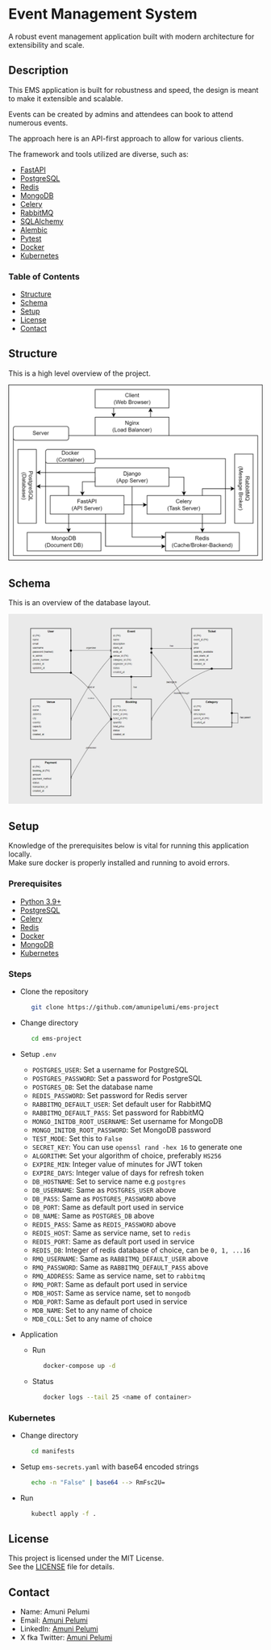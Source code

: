 # **Event Management System**
A robust event management application built with modern architecture for extensibility and scale.

## **Description**
This EMS application is built for robustness and speed, the design is meant to make it extensible and scalable.  

Events can be created by admins and attendees can book to attend numerous events.  

The approach here is an API-first approach to allow for various clients.  

The framework and tools utilized are diverse, such as:
- [FastAPI](https://fastapi.tiangolo.com/)
- [PostgreSQL](https://www.postgresql.org/download/)
- [Redis](https://redis.io/docs/latest/operate/oss_and_stack/install/install-redis/)
- [MongoDB](https://www.mongodb.com/try/download/community)
- [Celery](https://docs.celeryq.dev/en/main/getting-started/introduction.html)
- [RabbitMQ](https://www.rabbitmq.com/tutorials)
- [SQLAlchemy](https://docs.sqlalchemy.org/en/20/)
- [Alembic](https://alembic.sqlalchemy.org/en/latest/)
- [Pytest](https://docs.pytest.org/en/stable/getting-started.html)
- [Docker](https://docs.docker.com/engine/install/)
- [Kubernetes](https://kubernetes.io/docs/home/)

### Table of Contents
- [Structure](#Structure)
- [Schema](#Schema)
- [Setup](#Setup)
- [License](#License)
- [Contact](#Contact)

## **Structure**
This is a high level overview of the project. 

![Structure](ems-project.png)

## **Schema**
This is an overview of the database layout.  

![Schema](ems.png)

## **Setup**
Knowledge of the prerequisites below is vital for running this application locally.  
Make sure docker is properly installed and running to avoid errors.

### Prerequisites
- [Python 3.9+](https://www.python.org/downloads/)
- [PostgreSQL](https://www.postgresql.org/download/)
- [Celery](https://docs.celeryq.dev/en/main/getting-started/introduction.html)
- [Redis](https://redis.io/docs/latest/operate/oss_and_stack/install/install-redis/)
- [Docker](https://docs.docker.com/engine/install/)
- [MongoDB](https://www.mongodb.com/try/download/community)
- [Kubernetes](https://kubernetes.io/docs/home/)

### Steps
- Clone the repository
   ```bash
      git clone https://github.com/amunipelumi/ems-project  
   ```

- Change directory
   ```bash
      cd ems-project  
   ``` 

- Setup `.env`
    - `POSTGRES_USER`: Set a username for PostgreSQL
    - `POSTGRES_PASSWORD`: Set a password for PostgreSQL
    - `POSTGRES_DB`: Set the database name
    - `REDIS_PASSWORD`: Set password for Redis server
    - `RABBITMQ_DEFAULT_USER`: Set default user for RabbitMQ
    - `RABBITMQ_DEFAULT_PASS`: Set password for RabbitMQ
    - `MONGO_INITDB_ROOT_USERNAME`: Set username for MongoDB
    - `MONGO_INITDB_ROOT_PASSWORD`: Set MongoDB password
    - `TEST_MODE`: Set this to `False`
    - `SECRET_KEY`: You can use `openssl rand -hex 16` to generate one
    - `ALGORITHM`: Set your algorithm of choice, preferably `HS256`
    - `EXPIRE_MIN`: Integer value of minutes for JWT token
    - `EXPIRE_DAYS`: Integer value of days for refresh token
    - `DB_HOSTNAME`: Set to service name e.g `postgres`
    - `DB_USERNAME`: Same as `POSTGRES_USER` above
    - `DB_PASS`: Same as `POSTGRES_PASSWORD` above
    - `DB_PORT`: Same as default port used in service
    - `DB_NAME`: Same as `POSTGRES_DB` above
    - `REDIS_PASS`: Same as `REDIS_PASSWORD` above
    - `REDIS_HOST`: Same as service name, set to `redis`
    - `REDIS_PORT`: Same as default port used in service
    - `REDIS_DB`: Integer of redis database of choice, can be `0, 1, ...16`
    - `RMQ_USERNAME`: Same as `RABBITMQ_DEFAULT_USER` above
    - `RMQ_PASSWORD`: Same as `RABBITMQ_DEFAULT_PASS` above
    - `RMQ_ADDRESS`: Same as service name, set to `rabbitmq`
    - `RMQ_PORT`: Same as default port used in service
    - `MDB_HOST`: Same as service name, set to `mongodb`
    - `MDB_PORT`: Same as default port used in service
    - `MDB_NAME`: Set to any name of choice
    - `MDB_COLL`: Set to any name of choice

- Application
   - Run
      ```bash
         docker-compose up -d
      ```

   - Status
      ```bash
         docker logs --tail 25 <name of container>
      ```

### Kubernetes
- Change directory
   ```bash
      cd manifests  
   ```

- Setup `ems-secrets.yaml` with base64 encoded strings
   ```bash
      echo -n "False" | base64 --> RmFsc2U=
   ```
- Run
   ```bash
      kubectl apply -f .
   ```

## **License**
This project is licensed under the MIT License.  
See the [LICENSE](LICENSE) file for details.

## **Contact**
- Name: Amuni Pelumi
- Email: [Amuni Pelumi](mailto:work.amuni@gmail.com)
- LinkedIn: [Amuni Pelumi](https://www.linkedin.com/in/amunipelumi/)
- X fka Twitter: [Amuni Pelumi](https://x.com/amunipelumi)
